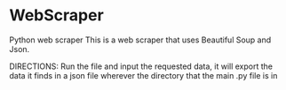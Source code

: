 # WebScraper
Python web scraper 
This is a web scraper that
uses Beautiful Soup
and Json.

DIRECTIONS:
Run the file and input the 
requested data, it will export the
data it finds in a json file wherever
the directory that the main .py file
is in
